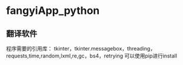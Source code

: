 # fangyiApp_python
## 翻译软件
程序需要的引用库：
tkinter，tkinter.messagebox，threading，requests,time,random,lxml,re,gc，bs4，retrying
可以使用pip进行install
